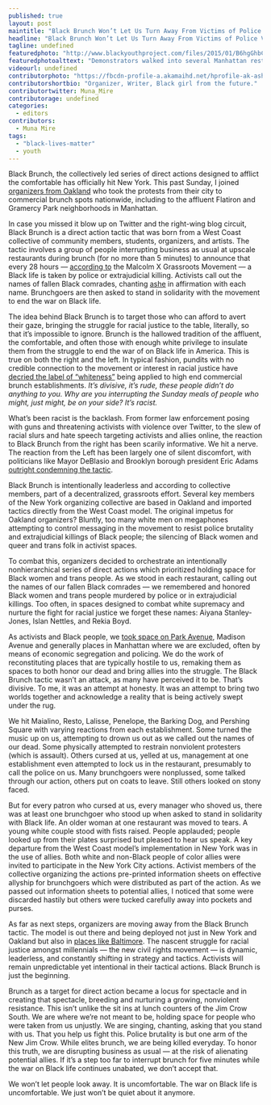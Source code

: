 ```yaml
---
published: true
layout: post
maintitle: "Black Brunch Won’t Let Us Turn Away From Victims of Police Violence  - {Young}ist"
headline: "Black Brunch Won’t Let Us Turn Away From Victims of Police Violence"
tagline: undefined
featuredphoto: "http://www.blackyouthproject.com/files/2015/01/B6hgGhbCMAIKBjS.jpg"
featuredphotoalttext: "Demonstrators walked into several Manhattan restaurants to bring attention to police violence"
videourl: undefined
contributorphoto: "https://fbcdn-profile-a.akamaihd.net/hprofile-ak-ash3/c0.0.180.180/s160x160/1424264_10151984679891726_511706797_a.jpg"
contributorshortbio: "Organizer, Writer, Black girl from the future."
contributortwitter: Muna_Mire
contributorage: undefined
categories: 
  - editors
contributors: 
  - Muna Mire
tags: 
  - "black-lives-matter"
  - youth
---
```

Black Brunch, the collectively led series of direct actions designed to afflict the comfortable has officially hit New York. This past Sunday, I joined [organizers from Oakland](http://ww2.kqed.org/news/2014/12/10/black-brunch-organizers-put-protest-on-the-menu) who took the protests from their city to commercial brunch spots nationwide, including to the affluent Flatiron and Gramercy Park neighborhoods in Manhattan. 

In case you missed it blow up on Twitter and the right-wing blog circuit, Black Brunch is a direct action tactic that was born from a West Coast collective of community members, students, organizers, and artists. The tactic involves a group of people interrupting business as usual at upscale restaurants during brunch (for no more than 5 minutes) to announce that every 28 hours — [according to](https://mxgm.org/wp-content/uploads/2013/04/Operation-Ghetto-Storm.pdf) the Malcolm X Grassroots Movement — a Black life is taken by police or extrajudicial killing. Activists call out the names of fallen Black comrades, chanting [ashe](http://www.aseire.com/meaning.php) in affirmation with each name. Brunchgoers are then asked to stand in solidarity with the movement to end the war on Black life.

The idea behind Black Brunch is to target those who can afford to avert their gaze, bringing the struggle for racial justice to the table, literally, so that it’s impossible to ignore. Brunch is the hallowed tradition of the affluent, the comfortable, and often those with enough white privilege to insulate them from the struggle to end the war of on Black life in America. This is true on both the right and the left. In typical fashion, pundits with no credible connection to the movement or interest in racial justice have [decried the label of “whiteness”](http://www.nationalreview.com/article/395761/brunch-new-white-space-ian-tuttle) being applied to high end commercial brunch establishments. *It’s divisive, it’s rude, these people didn’t do anything to you. Why are you interrupting the Sunday meals of people who might, just might, be on your side? It’s racist.*

What’s been racist is the backlash. From former law enforcement posing with guns and threatening activists with violence over Twitter, to the slew of racial slurs and hate speech targeting activists and allies online, the reaction to Black Brunch from the right has been scarily informative. We hit a nerve. The reaction from the Left has been largely one of silent discomfort, with politicians like Mayor DeBlasio and Brooklyn borough president Eric Adams [outright condemning the tactic](http://observer.com/2015/01/brooklyn-borough-president-blasts-black-brunch-protests/). 

Black Brunch is intentionally leaderless and according to collective members, part of a decentralized, grassroots effort. Several key members of the New York organizing collective are based in Oakland and imported tactics directly from the West Coast model. The original impetus for Oakland organizers? Bluntly, too many white men on megaphones attempting to control messaging in the movement to resist police brutality and extrajudicial killings of Black people; the silencing of Black women and queer and trans folk in activist spaces. 

To combat this, organizers decided to orchestrate an intentionally nonhierarchical series of direct actions which prioritized holding space for Black women and trans people. As we stood in each restaurant, calling out the names of our fallen Black comrades — we remembered and honored Black women and trans people murdered by police or in extrajudicial killings. Too often, in spaces designed to combat white supremacy and nurture the fight for racial justice we forget these names: Aiyana Stanley-Jones, Islan Nettles, and Rekia Boyd.

As activists and Black people, we [took space on Park Avenue](https://twitter.com/BlackBrunchNYC/status/551796622774923265), Madison Avenue and generally places in Manhattan where we are excluded, often by means of economic segregation and policing. We do the work of reconstituting places that are typically hostile to us, remaking them as spaces to both honor our dead and bring allies into the struggle. The Black Brunch tactic wasn’t an attack, as many have perceived it to be. That’s divisive. To me, it was an attempt at honesty. It was an attempt to bring two worlds together and acknowledge a reality that is being actively swept under the rug. 

We hit Maialino, Resto, Lalisse, Penelope, the Barking Dog, and Pershing Square with varying reactions from each establishment. Some turned the music up on us, attempting to drown us out as we called out the names of our dead. Some physically attempted to restrain nonviolent protesters (which is assault). Others cursed at us, yelled at us, management at one establishment even attempted to lock us in the restaurant, presumably to call the police on us. Many brunchgoers were nonplussed, some talked through our action, others put on coats to leave. Still others looked on stony faced. 

But for every patron who cursed at us, every manager who shoved us, there was at least one brunchgoer who stood up when asked to stand in solidarity with Black life. An older woman at one restaurant was moved to tears. A young white couple stood with fists raised. People applauded; people looked up from their plates surprised but pleased to hear us speak. A key departure from the West Coast model’s implementation in New York was in the use of allies. Both white and non-Black people of color allies were invited to participate in the New York City actions. Activist members of the collective organizing the actions pre-printed information sheets on effective allyship for brunchgoers which were distributed as part of the action. As we passed out information sheets to potential allies, I noticed that some were discarded hastily but others were tucked carefully away into pockets and purses. 

As far as next steps, organizers are moving away from the Black Brunch tactic. The model is out there and being deployed not just in New York and Oakland but also in [places like Baltimore](http://www.msnbc.com/msnbc/blackbrunchnyc-demonstrations-major-cities-spark-backlash). The nascent struggle for racial justice amongst millennials — the new civil rights movement — is dynamic, leaderless, and constantly shifting in strategy and tactics. Activists will remain unpredictable yet intentional in their tactical actions. Black Brunch is just the beginning. 

Brunch as a target for direct action became a locus for spectacle and in creating that spectacle, breeding and nurturing a growing, nonviolent resistance. This isn’t unlike the sit ins at lunch counters of the Jim Crow South. We are where we’re not meant to be, holding space for people who were taken from us unjustly. We are singing, chanting, asking that you stand with us. That you help us fight this. Police brutality is but one arm of the New Jim Crow. While elites brunch, we are being killed everyday. To honor this truth, we are disrupting business as usual — at the risk of alienating potential allies. If it’s a step too far to interrupt brunch for five minutes while the war on Black life continues unabated, we don’t accept that.

We won’t let people look away. It is uncomfortable. The war on Black life is uncomfortable. We just won’t be quiet about it anymore. 



